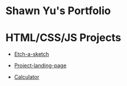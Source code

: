# Shawn Yu's Portfolio

# HTML/CSS/JS Projects

* [Etch-a-sketch](https://shawnnyu.github.io/etch-a-sketch/)

* [Project-landing-page](https://shawnnyu.github.io/Project-Landing-Page/)

* [Calculator](https://shawnnyu.github.io/Calculator/)
